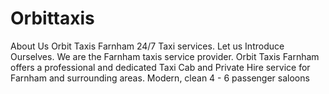 # Orbittaxis
 About Us Orbit Taxis Farnham 24/7 Taxi services. Let us Introduce Ourselves. We are the  Farnham taxis service provider.  Orbit Taxis Farnham offers a professional and dedicated Taxi Cab and Private Hire service for Farnham and surrounding areas. Modern, clean 4 - 6 passenger saloons
